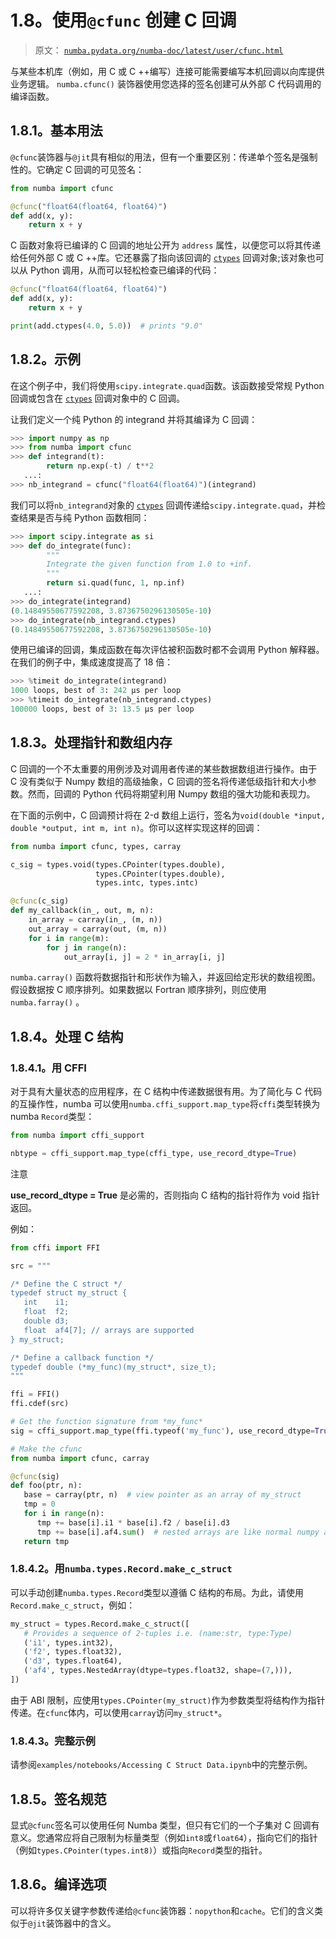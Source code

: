 # 1.8。使用`@cfunc` 创建 C 回调

> 原文： [`numba.pydata.org/numba-doc/latest/user/cfunc.html`](http://numba.pydata.org/numba-doc/latest/user/cfunc.html)

与某些本机库（例如，用 C 或 C ++编写）连接可能需要编写本机回调以向库提供业务逻辑。 `numba.cfunc()` 装饰器使用您选择的签名创建可从外部 C 代码调用的编译函数。

## 1.8.1。基本用法

`@cfunc`装饰器与`@jit`具有相似的用法，但有一个重要区别：传递单个签名是强制性的。它确定 C 回调的可见签名：

```py
from numba import cfunc

@cfunc("float64(float64, float64)")
def add(x, y):
    return x + y

```

C 函数对象将已编译的 C 回调的地址公开为 `address` 属性，以便您可以将其传递给任何外部 C 或 C ++库。它还暴露了指向该回调的 [`ctypes`](https://docs.python.org/3/library/ctypes.html#module-ctypes "(in Python v3.7)") 回调对象;该对象也可以从 Python 调用，从而可以轻松检查已编译的代码：

```py
@cfunc("float64(float64, float64)")
def add(x, y):
    return x + y

print(add.ctypes(4.0, 5.0))  # prints "9.0"

```

## 1.8.2。示例

在这个例子中，我们将使用`scipy.integrate.quad`函数。该函数接受常规 Python 回调或包含在 [`ctypes`](https://docs.python.org/3/library/ctypes.html#module-ctypes "(in Python v3.7)") 回调对象中的 C 回调。

让我们定义一个纯 Python 的 integrand 并将其编译为 C 回调：

```py
>>> import numpy as np
>>> from numba import cfunc
>>> def integrand(t):
        return np.exp(-t) / t**2
   ...:
>>> nb_integrand = cfunc("float64(float64)")(integrand)

```

我们可以将`nb_integrand`对象的 [`ctypes`](https://docs.python.org/3/library/ctypes.html#module-ctypes "(in Python v3.7)") 回调传递给`scipy.integrate.quad`，并检查结果是否与纯 Python 函数相同：

```py
>>> import scipy.integrate as si
>>> def do_integrate(func):
        """
        Integrate the given function from 1.0 to +inf.
        """
        return si.quad(func, 1, np.inf)
   ...:
>>> do_integrate(integrand)
(0.14849550677592208, 3.8736750296130505e-10)
>>> do_integrate(nb_integrand.ctypes)
(0.14849550677592208, 3.8736750296130505e-10)

```

使用已编译的回调，集成函数在每次评估被积函数时都不会调用 Python 解释器。在我们的例子中，集成速度提高了 18 倍：

```py
>>> %timeit do_integrate(integrand)
1000 loops, best of 3: 242 µs per loop
>>> %timeit do_integrate(nb_integrand.ctypes)
100000 loops, best of 3: 13.5 µs per loop

```

## 1.8.3。处理指针和数组内存

C 回调的一个不太重要的用例涉及对调用者传递的某些数据数组进行操作。由于 C 没有类似于 Numpy 数组的高级抽象，C 回调的签名将传递低级指针和大小参数。然而，回调的 Python 代码将期望利用 Numpy 数组的强大功能和表现力。

在下面的示例中，C 回调预计将在 2-d 数组上运行，签名为`void(double *input, double *output, int m, int n)`。你可以这样实现这样的回调：

```py
from numba import cfunc, types, carray

c_sig = types.void(types.CPointer(types.double),
                   types.CPointer(types.double),
                   types.intc, types.intc)

@cfunc(c_sig)
def my_callback(in_, out, m, n):
    in_array = carray(in_, (m, n))
    out_array = carray(out, (m, n))
    for i in range(m):
        for j in range(n):
            out_array[i, j] = 2 * in_array[i, j]

```

`numba.carray()` 函数将数据指针和形状作为输入，并返回给定形状的数组视图。假设数据按 C 顺序排列。如果数据以 Fortran 顺序排列，则应使用 `numba.farray()` 。

## 1.8.4。处理 C 结构

### 1.8.4.1。用 CFFI

对于具有大量状态的应用程序，在 C 结构中传递数据很有用。为了简化与 C 代码的互操作性，numba 可以使用`numba.cffi_support.map_type`将`cffi`类型转换为 numba `Record`类型：

```py
from numba import cffi_support

nbtype = cffi_support.map_type(cffi_type, use_record_dtype=True)

```

注意

**use_record_dtype = True** 是必需的，否则指向 C 结构的指针将作为 void 指针返回。

例如：

```py
from cffi import FFI

src = """

/* Define the C struct */
typedef struct my_struct {
   int    i1;
   float  f2;
   double d3;
   float  af4[7]; // arrays are supported
} my_struct;

/* Define a callback function */
typedef double (*my_func)(my_struct*, size_t);
"""

ffi = FFI()
ffi.cdef(src)

# Get the function signature from *my_func*
sig = cffi_support.map_type(ffi.typeof('my_func'), use_record_dtype=True)

# Make the cfunc
from numba import cfunc, carray

@cfunc(sig)
def foo(ptr, n):
   base = carray(ptr, n)  # view pointer as an array of my_struct
   tmp = 0
   for i in range(n):
      tmp += base[i].i1 * base[i].f2 / base[i].d3
      tmp += base[i].af4.sum()  # nested arrays are like normal numpy array
   return tmp

```

### 1.8.4.2。用`numba.types.Record.make_c_struct`

可以手动创建`numba.types.Record`类型以遵循 C 结构的布局。为此，请使用`Record.make_c_struct`，例如：

```py
my_struct = types.Record.make_c_struct([
   # Provides a sequence of 2-tuples i.e. (name:str, type:Type)
   ('i1', types.int32),
   ('f2', types.float32),
   ('d3', types.float64),
   ('af4', types.NestedArray(dtype=types.float32, shape=(7,))),
])

```

由于 ABI 限制，应使用`types.CPointer(my_struct)`作为参数类型将结构作为指针传递。在`cfunc`体内，可以使用`carray`访问`my_struct*`。

### 1.8.4.3。完整示例

请参阅`examples/notebooks/Accessing C Struct Data.ipynb`中的完整示例。

## 1.8.5。签名规范

显式`@cfunc`签名可以使用任何 Numba 类型，但只有它们的一个子集对 C 回调有意义。您通常应将自己限制为标量类型（例如`int8`或`float64`），指向它们的指针（例如`types.CPointer(types.int8)`）或指向`Record`类型的指针。

## 1.8.6。编译选项

可以将许多仅关键字参数传递给`@cfunc`装饰器：`nopython`和`cache`。它们的含义类似于`@jit`装饰器中的含义。